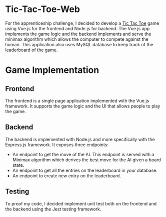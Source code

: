 # Tic-Tac-Toe-Web
For the apprenticeship challenge, I decided to develop a [Tic Tac Toe](https://en.wikipedia.org/wiki/Tic-tac-toe) game using Vue.js for 
the frontend and Node.js for backend. The Vue.js app implements the game logic and the backend implements and serve the minimax algorithm which allows the computer to compete against the human. This application also uses MySQL database to keep track of the leaderboard of the game.

# Game Implementation

## Frontend
The frontend is a single page application implemented with the Vue.js framework. It supports the game logic and the UI that allows people to play the game.

## Backend
The backend is implemented with Node.js and more specifically with the Express.js framework. It exposes three endpoints:

- An endpoint to get the move of the AI. This endpoint is served with a Minimax algorithm which derives the best move for the AI given a board state.
- An endpoint to get all the entries on the leaderboard in your database.
- An endpoint to create new entry on the leaderboard. 

## Testing
To proof my code, I decided implement unit test both on the frontend and the backend using the Jest testing framework.
